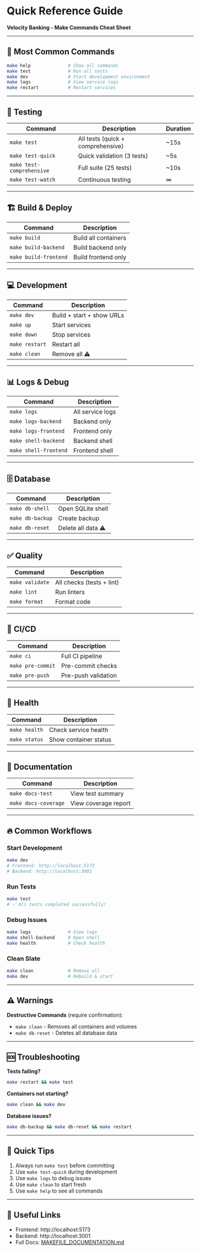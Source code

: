 # Quick Reference Guide

**Velocity Banking - Make Commands Cheat Sheet**

---

## 🚀 Most Common Commands

```bash
make help              # Show all commands
make test              # Run all tests
make dev               # Start development environment
make logs              # View service logs
make restart           # Restart services
```

---

## 🧪 Testing

| Command | Description | Duration |
|---------|-------------|----------|
| `make test` | All tests (quick + comprehensive) | ~15s |
| `make test-quick` | Quick validation (3 tests) | ~5s |
| `make test-comprehensive` | Full suite (25 tests) | ~10s |
| `make test-watch` | Continuous testing | ∞ |

---

## 🏗️ Build & Deploy

| Command | Description |
|---------|-------------|
| `make build` | Build all containers |
| `make build-backend` | Build backend only |
| `make build-frontend` | Build frontend only |

---

## 💻 Development

| Command | Description |
|---------|-------------|
| `make dev` | Build + start + show URLs |
| `make up` | Start services |
| `make down` | Stop services |
| `make restart` | Restart all |
| `make clean` | Remove all ⚠️ |

---

## 📊 Logs & Debug

| Command | Description |
|---------|-------------|
| `make logs` | All service logs |
| `make logs-backend` | Backend only |
| `make logs-frontend` | Frontend only |
| `make shell-backend` | Backend shell |
| `make shell-frontend` | Frontend shell |

---

## 🗄️ Database

| Command | Description |
|---------|-------------|
| `make db-shell` | Open SQLite shell |
| `make db-backup` | Create backup |
| `make db-reset` | Delete all data ⚠️ |

---

## ✅ Quality

| Command | Description |
|---------|-------------|
| `make validate` | All checks (tests + lint) |
| `make lint` | Run linters |
| `make format` | Format code |

---

## 🔄 CI/CD

| Command | Description |
|---------|-------------|
| `make ci` | Full CI pipeline |
| `make pre-commit` | Pre-commit checks |
| `make pre-push` | Pre-push validation |

---

## 🏥 Health

| Command | Description |
|---------|-------------|
| `make health` | Check service health |
| `make status` | Show container status |

---

## 📖 Documentation

| Command | Description |
|---------|-------------|
| `make docs-test` | View test summary |
| `make docs-coverage` | View coverage report |

---

## 🔥 Common Workflows

### Start Development
```bash
make dev
# Frontend: http://localhost:5173
# Backend: http://localhost:3001
```

### Run Tests
```bash
make test
# ✅ All tests completed successfully!
```

### Debug Issues
```bash
make logs              # View logs
make shell-backend     # Open shell
make health            # Check health
```

### Clean Slate
```bash
make clean             # Remove all
make dev               # Rebuild & start
```

---

## ⚠️ Warnings

**Destructive Commands** (require confirmation):
- `make clean` - Removes all containers and volumes
- `make db-reset` - Deletes all database data

---

## 🆘 Troubleshooting

**Tests failing?**
```bash
make restart && make test
```

**Containers not starting?**
```bash
make clean && make dev
```

**Database issues?**
```bash
make db-backup && make db-reset && make restart
```

---

## 📝 Quick Tips

1. Always run `make test` before committing
2. Use `make test-quick` during development
3. Use `make logs` to debug issues
4. Use `make clean` to start fresh
5. Use `make help` to see all commands

---

## 🔗 Useful Links

- Frontend: http://localhost:5173
- Backend: http://localhost:3001
- Full Docs: [MAKEFILE_DOCUMENTATION.md](MAKEFILE_DOCUMENTATION.md)
